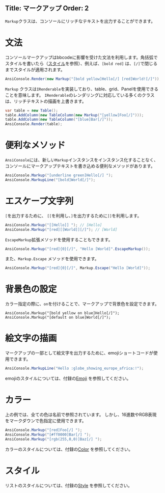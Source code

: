 Title: マークアップ
Order: 2
---

`Markup`クラスは、コンソールにリッチなテキストを出力することができます。

# 文法

コンソールマークアップはbbcodeに影響を受けた文法を利用します。角括弧でスタイルを書いたら（[スタイル](xref:styles)を参照）、例えば、`[bold red]`
は、`[/]`で閉じるまでスタイルが適用されます。

```csharp
AnsiConsole.Render(new Markup("[bold yellow]Hello[/] [red]World![/]"));
```

`Markup` クラスは`IRenderable`を実装しており、table、grid、Panelを使用できることを意味します。
`IRenderable`のレンダリングに対応している多くのクラスは、リッチテキストの描画を上書きます。

```csharp
var table = new Table();
table.AddColumn(new TableColumn(new Markup("[yellow]Foo[/]")));
table.AddColumn(new TableColumn("[blue]Bar[/]"));
AnsiConsole.Render(table);
```

# 便利なメソッド

`AnsiConsole`には、新しい`Markup`インスタンスをインスタンス化することなく、コンソールにマークアップテキストを書き込める便利なメソッドがあります。

```csharp
AnsiConsole.Markup("[underline green]Hello[/] ");
AnsiConsole.MarkupLine("[bold]World[/]");
```

# エスケープ文字列

`[`を出力するために、 `[[`を利用し、`]`を出力するために`]]`を利用します。

```csharp
AnsiConsole.Markup("[[Hello]] "); // [Hello]
AnsiConsole.Markup("[red][[World]][/]"); // [World]
```

`EscapeMarkup`拡張メソッドを使用することもできます。

```csharp
AnsiConsole.Markup("[red]{0}[/]", "Hello [World]".EscapeMarkup());
```

また、`Markup.Escape` メソッドを使用できます。

```csharp
AnsiConsole.Markup("[red]{0}[/]", Markup.Escape("Hello [World]"));
```


# 背景色の設定

カラー指定の際に、`on`を付けることで、マークアップで背景色を設定できます。

```
AnsiConsole.Markup("[bold yellow on blue]Hello[/]");
AnsiConsole.Markup("[default on blue]World[/]");
```

# 絵文字の描画

マークアップの一部として絵文字を出力するために、emojiショートコードが使用できます。

```csharp
AnsiConsole.MarkupLine("Hello :globe_showing_europe_africa:!");
```

emojiのスタイルについては、付録の[Emoji](xref:emojis) を参照してください。

# カラー

上の例では、全ての色は名前で参照されています。
しかし、16進数やRGB表現をマークダウンで色指定に使用できます。

```csharp
AnsiConsole.Markup("[red]Foo[/] ");
AnsiConsole.Markup("[#ff0000]Bar[/] ");
AnsiConsole.Markup("[rgb(255,0,0)]Baz[/] ");
```

カラーのスタイルについては、付録の[Color](./appendix/colors) を参照してください。

# スタイル

リストのスタイルについては、付録の[Style](./appendix/styles) を参照してください。